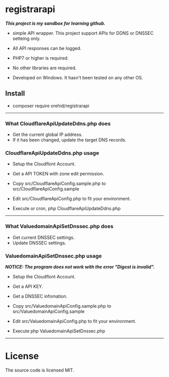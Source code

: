 # registrarapi
***This project is my sandbox for learning github.***

* simple API wrapper.
This project support APIs for DDNS or DNSSEC setteing only.
* All API responses can be logged.

* PHP7 or higher is required.
* No other libraries are required.
* Developed on Windows. It hasn't been tested on any other OS.

## Install
* composer require orehid/registrarapi

___

### What CloudflareApiUpdateDdns.php does
* Get the current global IP address.
* If it has been changed, update the target DNS records.

### CloudflareApiUpdateDdns.php usage
* Setup the Cloudflont Account.
* Get a API TOKEN with zone edit permission.
* Copy src/CloudflareApiConfig.sample.php to src/CloudflareApiConfig.sample
* Edit src/CloudflareApiConfig.php to fit your environment.

* Execute or cron, php CloudflareApiUpdateDdns.php

___

### What ValuedomainApiSetDnssec.php does
* Get current DNSSEC settings.
* Update DNSSEC settings.

### ValuedomainApiSetDnssec.php usage
***NOTICE: The program does not work with the error "Digest is invalid".***
* Setup the Cloudflont Account.
* Get a API KEY.
* Get a DNSSEC infomation.
* Copy src/ValuedomainApiConfig.sample.php to src/ValuedomainApiConfig.sample
* Edit src/ValuedomainApiConfig.php to fit your environment.

* Execute php ValuedomainApiSetDnssec.php

___


# License
The source code is licensed MIT.


